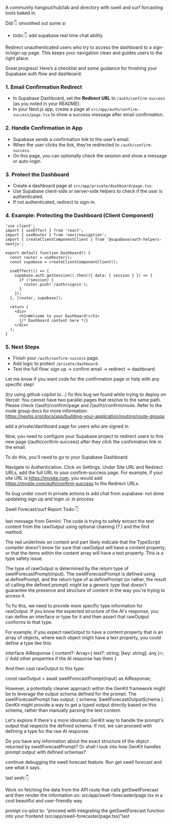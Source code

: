 A community hangout/hub/lab and directory with swell and surf forcasting tools baked in.

Did:👇
smoothed out some si

+ todo:👇
add supabase real time chat ability

Redirect unauthenticated users who try to access the dashboard to a sign-in/sign-up page.
This keeps your navigation clean and guides users to the right place.



 Great progress! Here’s a checklist and some guidance for finishing your Supabase auth flow and dashboard:

### 1. **Email Confirmation Redirect**
- In Supabase Dashboard, set the **Redirect URL** to `/auth/confirm-success` (as you noted in your README).
- In your Next.js app, create a page at `src/app/auth/confirm-success/page.tsx` to show a success message after email confirmation.

### 2. **Handle Confirmation in App**
- Supabase sends a confirmation link to the user’s email.
- When the user clicks the link, they’re redirected to `/auth/confirm-success`.
- On this page, you can optionally check the session and show a message or auto-login.

### 3. **Protect the Dashboard**
- Create a dashboard page at `src/app/private/dashboard/page.tsx`.
- Use Supabase client-side or server-side helpers to check if the user is authenticated.
- If not authenticated, redirect to sign-in.

### 4. **Example: Protecting the Dashboard (Client Component)**
````tsx
'use client';
import { useEffect } from 'react';
import { useRouter } from 'next/navigation';
import { createClientComponentClient } from '@supabase/auth-helpers-nextjs';

export default function Dashboard() {
  const router = useRouter();
  const supabase = createClientComponentClient();

  useEffect(() => {
    supabase.auth.getSession().then(({ data: { session } }) => {
      if (!session) {
        router.push('/auth/signin');
      }
    });
  }, [router, supabase]);

  return (
    <div>
      <h1>Welcome to your Dashboard!</h1>
      {/* Dashboard content here */}
    </div>
  );
}
````

### 5. **Next Steps**
- Finish your `/auth/confirm-success` page.
- Add logic to protect `/private/dashboard`.
- Test the full flow: sign up → confirm email → redirect → dashboard.

Let me know if you want code for the confirmation page or help with any specific step!

(try using github copilot to...) fix this bug we found while trying to deploy on Vercel: You cannot have two parallel pages that resolve to the same path. Please check /(auth)/confirm/page and /(auth)/confirm/route. Refer to the route group docs for more information: https://nextjs.org/docs/app/building-your-application/routing/route-groups

add a private/dashboard page for users who are signed in.

Now, you need to configure your Supabase project to redirect users to this new page (/auth/confirm-success) after they click the confirmation link in the email.

To do this, you'll need to go to your Supabase Dashboard:

Navigate to Authentication.
Click on Settings.
Under Site URL and Redirect URLs, add the full URL to your confirm-success page. For example, if your site URL is https://mysite.com, you would add https://mysite.com/auth/confirm-success to the Redirect URLs.


fix bug under count in private actions.ts
add chat from supabase: not done
updateing sign up and login ui: in process













Swell Forecast/surf Report Todo:👇

last message from Gemini:
The code is trying to safely extract the text content from the rawOutput using optional chaining (?.) and the find method.

The red underlines on content and part likely indicate that the TypeScript compiler doesn't know for sure that rawOutput will have a content property, or that the items within the content array will have a text property. This is a type safety issue.

The type of rawOutput is determined by the return type of swellForecastPrompt(input). The swellForecastPrompt is defined using ai.definePrompt, and the return type of ai.definePrompt (or rather, the result of calling the defined prompt) might be a generic type that doesn't guarantee the presence and structure of content in the way you're trying to access it.

To fix this, we need to provide more specific type information for rawOutput. If you know the expected structure of the AI's response, you can define an interface or type for it and then assert that rawOutput conforms to that type.

For example, if you expect rawOutput to have a content property that is an array of objects, where each object might have a text property, you could define a type like this:

interface AiResponse {
  content?: Array<{ text?: string; [key: string]: any }>;
  // Add other properties if the AI response has them
}


And then cast rawOutput to this type:

const rawOutput = await swellForecastPrompt(input) as AiResponse;


However, a potentially cleaner approach within the GenKit framework might be to leverage the output schema defined for the prompt. The swellForecastPrompt has output: { schema: SwellForecastOutputSchema }. GenKit might provide a way to get a typed output directly based on this schema, rather than manually parsing the text content.

Let's explore if there's a more idiomatic GenKit way to handle the prompt's output that respects the defined schema. If not, we can proceed with defining a type for the raw AI response.

Do you have any information about the exact structure of the object returned by swellForecastPrompt? Or shall I look into how GenKit handles prompt output with defined schemas?



continue debugging the swell forecast feature. Run get swell forecast and see what it says.

last sesh:👇

Work on fetching the data from the API route that calls getSwellForecast and then render the information on: src/app/swell-forecaster/page.tsx in a cool beautiful and user-friendly way.

prompt co-pilot to: “proceed with integrating the getSwellForecast function into your frontend (src/app/swell-forecaster/page.tsx)”last